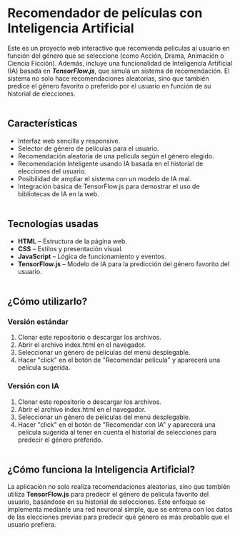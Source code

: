 # Recomendador de películas con Inteligencia Artificial
Este es un proyecto web interactivo que recomienda películas al usuario en función del género que se seleccione (como Acción, Drama, Animación o Ciencia Ficción). Además, incluye una funcionalidad de Inteligencia Artificial (IA) basada en ***TensorFlow.js***, que simula un sistema de recomendación. El sistema no solo hace recomendaciones aleatorias, sino que también predice el género favorito o preferido por el usuario en función de su historial de elecciones.
<br><br>
## Características
- Interfaz web sencilla y responsive.
- Selector de género de películas para el usuario.
- Recomendación aleatoria de una película según el género elegido.
- Recomendación Inteligente usando IA basada en el historial de elecciones del usuario.
- Posibilidad de ampliar el sistema con un modelo de IA real.
- Integración básica de TensorFlow.js para demostrar el uso de bibliotecas de IA en la web.
<br><br>
## Tecnologías usadas
- **HTML** – Estructura de la página web.
- **CSS** – Estilos y presentación visual.
- **JavaScript** – Lógica de funcionamiento y eventos.
- **TensorFlow.js** – Modelo de IA para la predicción del género favorito del usuario.
<br><br>
## ¿Cómo utilizarlo?
### Versión estándar
1. Clonar este repositorio o descargar los archivos.
2. Abrir el archivo index.html en el navegador.
3. Seleccionar un género de películas del menú desplegable.
4. Hacer "click" en el botón de "Recomendar película" y aparecerá una película sugerida.
### Versión con IA
1. Clonar este repositorio o descargar los archivos.
2. Abrir el archivo index.html en el navegador.
2. Seleccionar un género de películas del menú desplegable.
3. Hacer "click" en el botón de "Recomendar con IA" y aparecerá una película sugerida al tener en cuenta el historial de selecciones para predecir el género preferido.
<br><br>
## ¿Cómo funciona la Inteligencia Artificial?
La aplicación no solo realiza recomendaciones aleatorias, sino que también utiliza **TensorFlow.js** para predecir el género de película favorito del usuario, basándose en su historial de selecciones. Este enfoque se implementa mediante una red neuronal simple, que se entrena con los datos de las elecciones previas para predecir qué género es más probable que el usuario prefiera.
